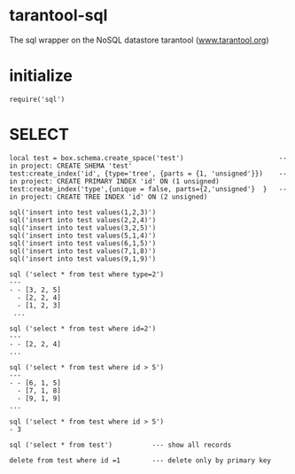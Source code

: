 # tarantool-sql
The sql wrapper on the NoSQL datastore tarantool (www.tarantool.org)

# initialize
   
    require('sql')
    
# SELECT
    
    local test = box.schema.create_space('test')                        -- in project: CREATE SHEMA 'test'
    test:create_index('id', {type='tree', {parts = {1, 'unsigned'}})    -- in project: CREATE PRIMARY INDEX 'id' ON (1 unsigned)
    test:create_index('type',{unique = false, parts={2,'unsigned'}  }   -- in project: CREATE TREE INDEX 'id' ON (2 unsigned)
    
    sql('insert into test values(1,2,3)')
    sql('insert into test values(2,2,4)')
    sql('insert into test values(3,2,5)')
    sql('insert into test values(5,1,4)')
    sql('insert into test values(6,1,5)')
    sql('insert into test values(7,1,8)')
    sql('insert into test values(9,1,9)')
    
    sql ('select * from test where type=2')
    ---
    - - [3, 2, 5]
      - [2, 2, 4]
      - [1, 2, 3]
     ...

    sql ('select * from test where id=2')
    ---
    - - [2, 2, 4]
    ...
    
    sql ('select * from test where id > 5')
    ---
    - - [6, 1, 5]
      - [7, 1, 8]
      - [9, 1, 9]
    ...
    
    sql ('select * from test where id > 5')
    - 3
    
    sql ('select * from test')          --- show all records
    
    delete from test where id =1        --- delete only by primary key
    
    
    
